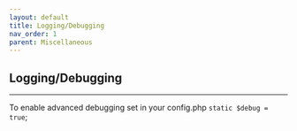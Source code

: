 ```yaml
---
layout: default
title: Logging/Debugging
nav_order: 1
parent: Miscellaneous
---
```


## Logging/Debugging

---


To enable advanced debugging set in your config.php `static $debug = true`;
